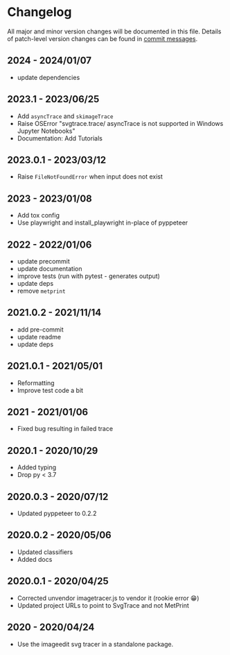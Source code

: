 # Changelog

All major and minor version changes will be documented in this file. Details of
patch-level version changes can be found in [commit messages](../../commits/master).

## 2024 - 2024/01/07

- update dependencies

## 2023.1 - 2023/06/25

- Add `asyncTrace` and `skimageTrace`
- Raise OSError "svgtrace.trace/ asyncTrace is not supported in Windows Jupyter Notebooks"
- Documentation: Add Tutorials

## 2023.0.1 - 2023/03/12

- Raise `FileNotFoundError` when input does not exist

## 2023 - 2023/01/08

- Add tox config
- Use playwright and install_playwright in-place of pyppeteer

## 2022 - 2022/01/06

- update precommit
- update documentation
- improve tests (run with pytest - generates output)
- update deps
- remove `metprint`

## 2021.0.2 - 2021/11/14

- add pre-commit
- update readme
- update deps

## 2021.0.1 - 2021/05/01

- Reformatting
- Improve test code a bit

## 2021 - 2021/01/06

- Fixed bug resulting in failed trace

## 2020.1 - 2020/10/29

- Added typing
- Drop py < 3.7

## 2020.0.3 - 2020/07/12

- Updated pyppeteer to 0.2.2

## 2020.0.2 - 2020/05/06

- Updated classifiers
- Added docs

## 2020.0.1 - 2020/04/25

- Corrected unvendor imagetracer.js to vendor it (rookie error 😁)
- Updated project URLs to point to SvgTrace and not MetPrint

## 2020 - 2020/04/24

- Use the imageedit svg tracer in a standalone package.
